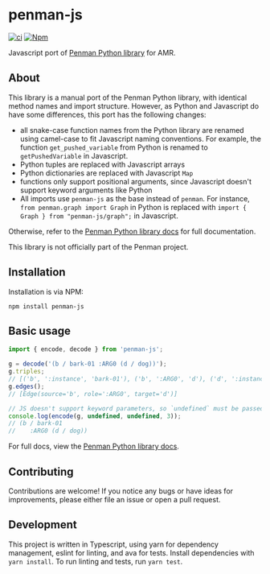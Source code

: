 # penman-js

[![ci](https://img.shields.io/github/actions/workflow/status/chanind/penman-js/ci.yaml?branch=main)](https://github.com/chanind/penman-js)
[![Npm](https://img.shields.io/npm/v/penman-js)](https://www.npmjs.com/package/penman-js)

Javascript port of [Penman Python library](https://github.com/goodmami/penman) for AMR.

## About

This library is a manual port of the Penman Python library, with identical method names and import structure. However, as Python and Javascript do have some differences, this port has the following changes:

- all snake-case function names from the Python library are renamed using camel-case to fit Javascript naming conventions. For example, the function `get_pushed_variable` from Python is renamed to `getPushedVariable` in Javascript.
- Python tuples are replaced with Javascript arrays
- Python dictionaries are replaced with Javascript `Map`
- functions only support positional arguments, since Javascript doesn't support keyword arguments like Python
- All imports use `penman-js` as the base instead of `penman`. For instance, `from penman.graph import Graph` in Python is replaced with `import { Graph } from "penman-js/graph";` in Javascript.

Otherwise, refer to the [Penman Python library docs](https://penman.readthedocs.io/en/latest/index.html) for full documentation.

This library is not officially part of the Penman project.

## Installation

Installation is via NPM:

```
npm install penman-js
```

## Basic usage

```js
import { encode, decode } from 'penman-js';

g = decode('(b / bark-01 :ARG0 (d / dog))');
g.triples;
// [('b', ':instance', 'bark-01'), ('b', ':ARG0', 'd'), ('d', ':instance', 'dog')]
g.edges();
// [Edge(source='b', role=':ARG0', target='d')]

// JS doesn't support keyword parameters, so `undefined` must be passed for optional params
console.log(encode(g, undefined, undefined, 3));
// (b / bark-01
//    :ARG0 (d / dog))
```

For full docs, view the [Penman Python library docs](https://penman.readthedocs.io/en/latest/index.html).

## Contributing

Contributions are welcome! If you notice any bugs or have ideas for improvements, please either file an issue or open a pull request.

## Development

This project is written in Typescript, using yarn for dependency management, eslint for linting, and ava for tests. Install dependencies with `yarn install`. To run linting and tests, run `yarn test`.
